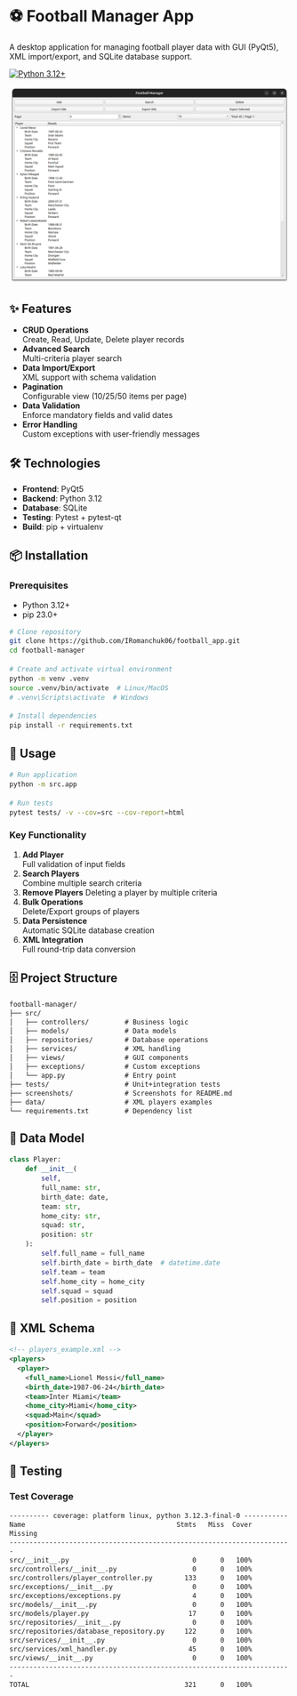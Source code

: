 # ⚽ Football Manager App

A desktop application for managing football player data with GUI (PyQt5), XML import/export, and SQLite database support.

[![Python 3.12+](https://img.shields.io/badge/python-3.12%2B-blue)](https://www.python.org/)

![App Screenshot](screenshots/main_window.png)

## ✨ Features

- **CRUD Operations**  
  Create, Read, Update, Delete player records
- **Advanced Search**  
  Multi-criteria player search
- **Data Import/Export**  
  XML support with schema validation
- **Pagination**  
  Configurable view (10/25/50 items per page)
- **Data Validation**  
  Enforce mandatory fields and valid dates
- **Error Handling**  
  Custom exceptions with user-friendly messages

## 🛠️ Technologies

- **Frontend**: PyQt5
- **Backend**: Python 3.12
- **Database**: SQLite
- **Testing**: Pytest + pytest-qt
- **Build**: pip + virtualenv

## 📦 Installation

### Prerequisites
- Python 3.12+
- pip 23.0+

```bash
# Clone repository
git clone https://github.com/IRomanchuk06/football_app.git
cd football-manager

# Create and activate virtual environment
python -m venv .venv
source .venv/bin/activate  # Linux/MacOS
# .venv\Scripts\activate  # Windows

# Install dependencies
pip install -r requirements.txt
```

## 🚀 Usage

```bash
# Run application
python -m src.app

# Run tests
pytest tests/ -v --cov=src --cov-report=html
```

### Key Functionality
1. **Add Player**  
   Full validation of input fields
2. **Search Players**  
   Combine multiple search criteria
3. **Remove Players**
   Deleting a player by multiple criteria
5. **Bulk Operations**  
   Delete/Export groups of players
6. **Data Persistence**  
   Automatic SQLite database creation
7. **XML Integration**  
   Full round-trip data conversion

## 🗄️ Project Structure

```
football-manager/
├── src/
│   ├── controllers/         # Business logic
│   ├── models/              # Data models
│   ├── repositories/        # Database operations
│   ├── services/            # XML handling
│   ├── views/               # GUI components
│   ├── exceptions/          # Custom exceptions
│   └── app.py               # Entry point
├── tests/                   # Unit+integration tests
├── screenshots/             # Screenshots for README.md
├── data/                    # XML players examples
└── requirements.txt         # Dependency list
```

## 🧠 Data Model

```python
class Player:
    def __init__(
        self,
        full_name: str,
        birth_date: date,
        team: str,
        home_city: str,
        squad: str,
        position: str
    ):
        self.full_name = full_name
        self.birth_date = birth_date  # datetime.date
        self.team = team
        self.home_city = home_city
        self.squad = squad
        self.position = position
```

## 📁 XML Schema

```xml
<!-- players_example.xml -->
<players>
  <player>
    <full_name>Lionel Messi</full_name>
    <birth_date>1987-06-24</birth_date>
    <team>Inter Miami</team>
    <home_city>Miami</home_city>
    <squad>Main</squad>
    <position>Forward</position>
  </player>
</players>
```

## 🧪 Testing

### Test Coverage
```
---------- coverage: platform linux, python 3.12.3-final-0 -----------
Name                                      Stmts   Miss  Cover   Missing
-----------------------------------------------------------------------
src/__init__.py                               0      0   100%
src/controllers/__init__.py                   0      0   100%
src/controllers/player_controller.py        133      0   100%
src/exceptions/__init__.py                    0      0   100%
src/exceptions/exceptions.py                  4      0   100%
src/models/__init__.py                        0      0   100%
src/models/player.py                         17      0   100%
src/repositories/__init__.py                  0      0   100%
src/repositories/database_repository.py     122      0   100%
src/services/__init__.py                      0      0   100%
src/services/xml_handler.py                  45      0   100%
src/views/__init__.py                         0      0   100%
-----------------------------------------------------------------------
TOTAL                                       321      0   100%
```